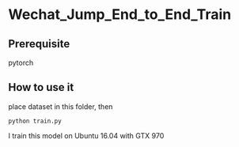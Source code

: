 # Wechat_Jump_End_to_End_Train

## Prerequisite

pytorch

## How to use it

place dataset in this folder, then

```
python train.py

```
I train this model on Ubuntu 16.04 with GTX 970